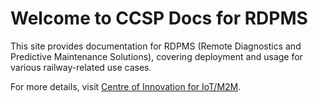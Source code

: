 # Welcome to CCSP Docs for RDPMS

This site provides documentation for RDPMS (Remote Diagnostics and Predictive Maintenance Solutions), covering deployment and usage for various railway-related use cases.

For more details, visit [Centre of Innovation for IoT/M2M](https://coi.cdot.in).
